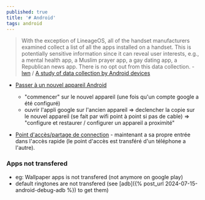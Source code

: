 ```yaml
---
published: true
title: '# Android'
tags: android
---
```

> With the exception of LineageOS, all of the handset manufacturers examined collect a list of all the apps installed on a handset. This is potentially sensitive information since it can reveal user interests, e.g., a mental health app, a Muslim prayer app, a gay dating app, a Republican news app. There is no opt out from this data collection. - [lwn](https://lwn.net/Articles/872639/) / [ A study of data collection by Android devices](https://news.ycombinator.com/item?id=28875932)

- [Passer à un nouvel appareil Android](https://support.google.com/android/answer/6193424?hl=fr#zippy=%2Ceffectuer-la-transition-depuis-un-appareil-android)
	- "commencer" sur le nouvel appareil (une fois qu'un compte google a été configuré)
	- ouvrir l'appli google sur l'ancien appareil => declencher la copie sur le nouvel appareil (se fait par wifi point à point si pas de cable) => "configure et restaurer / configurer un appareil a proximité"
    
- [Point d'accès/partage de connection](https://support.google.com/android/answer/9059108?hl=fr) - maintenant a sa propre entrée dans l'accès rapide (le point d'accès est transféré d'un téléphone a l'autre).

### Apps not transfered
- eg: Wallpaper apps is not transfered (not anymore on google play)
- default ringtones are not transfered (see [adb]({% post_url 2024-07-15-android-debug-adb %}) to get them)
